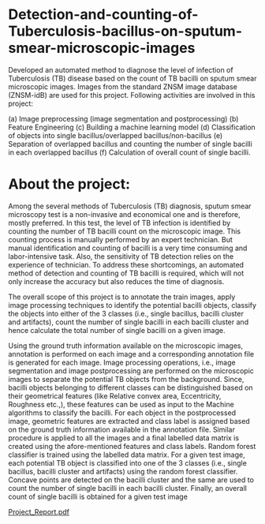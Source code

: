 # Detection-and-counting-of-Tuberculosis-bacillus-on-sputum-smear-microscopic-images
Developed an automated method to diagnose the level of infection of Tuberculosis (TB) disease based on the count of TB bacilli on sputum smear microscopic images. Images from the standard ZNSM image database (ZNSM-idB) are used for this project. Following activities are involved in this project:

(a) Image preprocessing (image segmentation and postprocessing)
(b) Feature Engineering
(c) Building a machine learning model
(d) Classification of objects into single bacillus/overlapped bacillus/non-bacillus
(e) Separation of overlapped bacillus and counting the number of single bacilli in each overlapped bacillus
(f) Calculation of overall count of single bacilli.

# About the project:
Among the several methods of Tuberculosis (TB) diagnosis, sputum smear microscopy test is a non-invasive and economical one and is therefore, mostly preferred. In this test, the level of TB infection is identified by counting the number of TB bacilli count on the microscopic image. This counting process is manually performed by an expert technician. But manual identification and counting of bacilli is a very time consuming and labor-intensive task. Also, the sensitivity of TB detection relies on the experience of technician. To address these shortcomings, an automated method of detection and counting of TB bacilli is required, which will not only increase the accuracy but also reduces the time of diagnosis.

The overall scope of this project is to annotate the train images, apply image processing techniques to identify the potential bacilli objects, classify the objects into either of the 3 classes (i.e., single bacillus, bacilli cluster and artifacts), count the number of single bacilli in each bacilli cluster and hence calculate the total number of single bacilli on a given image.

Using the ground truth information available on the microscopic images, annotation is performed on each image and a corresponding annotation file is generated for each image.
Image processing operations, i.e., image segmentation and image postprocessing are performed on the microscopic images to separate the potential TB objects from the background. Since, bacilli objects belonging to different classes can be distinguished based on their geometrical features (like Relative convex area, Eccentricity, Roughness etc.,), these features can be used as input to the Machine algorithms to classify the bacilli. For each object in the postprocessed image, geometric features are extracted and class label is assigned based on the ground truth information available in the annotation file. Similar procedure is applied to all the images and a final labelled data matrix is created using the afore-mentioned features and class labels. Random forest classifier is trained using the labelled data matrix. For a given test image, each potential TB object is classified into one of the 3 classes (i.e., single bacillus, bacilli cluster and artifacts) using the random forest classifier. Concave points are detected on the bacilli cluster and the same are used to count the number of single bacilli in each bacilli cluster. Finally, an overall count of single bacilli is obtained for a given test image

[Project_Report.pdf](https://github.com/manivaskandukuri/Detection-and-counting-of-Tuberculosis-bacillus-on-sputum-smear-microscopic-images/files/6903189/Project_Report.pdf)

